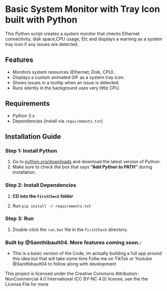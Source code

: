 # Basic System Monitor with Tray Icon built with Python

This Python script creates a system monitor that checks Ethernet connectivity, disk space,CPU usage, Etc and displays a warning as a system tray icon if any issues are detected.

## Features

- Monitors system resources (Ethernet, Disk, CPU).
- Displays a custom animated GIF as a system tray icon.
- Shows issues in a tooltip when an issue is detected.
- Runs silently in the background uses very little CPU.
  
## Requirements

- Python 3.x
- Dependencies (install via `requirements.txt`)

## Installation Guide

### Step 1: Install Python

1. Go to [python.org/downloads](https://www.python.org/downloads/) and download the latest version of Python.
2. Make sure to check the box that says **“Add Python to PATH”** during installation.

### Step 2: Install Dependencies

1. **CD into the `FirstCheck` folder**

2. Run `pip install -r requirements.txt`

### Step 3: Run
1. Double-click the `run.bat` file in the `FirstCheck` directory.
### Built by @Samthibault04. More features coming soon.:
- This is a basic version of the Code, im actually building a full app around this idea but that will take some time Follw me on TikTok or Youtube @Samthibault04 to follow along with development

This project is licensed under the Creative Commons Attribution-NonCommercial 4.0 International (CC BY-NC 4.0) license, see the the License File for more


